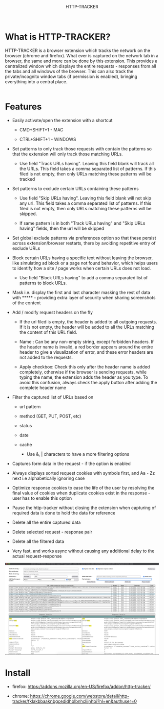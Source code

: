 <div align="center">HTTP-TRACKER</div>
<br/><br/>

# What is HTTP-TRACKER?

HTTP-TRACKER is a browser extension which tracks the network on the browser (chrome and firefox). What ever is captured on the network tab in a browser, the same and more can be done by this extension. This provides a centralized window which displays the entire requests - responses from all the tabs and all windows of the browser. This can also track the private/incognito window tabs (if permission is enabled), bringing everything into a central place.
<br/><br/>

# Features

* Easily activate/open the extension with a shortcut
    * CMD+SHIFT+1 - MAC

    * CTRL+SHIFT+1 - WINDOWS

* Set patterns to only track those requests with contain the patterns so that the extension will only track those matching URLs.
    * Use field "Track URLs having". Leaving this field blank will track all the URLs. This field takes a comma separated list of patterns. If this filed is not empty, then only URLs matching these patterns will be tracked

* Set patterns to exclude certain URLs containing these patterns
    * Use field "Skip URLs having". Leaving this field blank will not skip any url. This field takes a comma separated list of patterns. If this filed is not empty, then only URLs matching these patterns will be skipped.

    * If same pattern is in both "Track URLs having" and "Skip URLs having" fields, then the url will be skipped

* Set global exclude patterns via preferences option so that these persist across extension/browser restarts, there by avoiding repetitive entry of exclude URLs

* Block certain URLs having a specific text without leaving the browser, like simulating ad block or a page not found behavior, which helps users to identify how a site / page works when certain URLs does not load.
    * Use field "Block URLs having" to add a comma separated list of patterns to block URLs.

* Mask i.e. display the first and last character masking the rest of data with ***** - providing extra layer of security when sharing screenshots of the content

* Add / modify request headers on the fly
    * If the url filed is empty, the header is added to all outgoing requests. If it is not empty, the header will be added to all the URLs matching the content of this URL field.

    * Name : Can be any non-empty string, except forbidden headers. If the header name is invalid, a red border appears around the entire header to give a visualization of error, and these error headers are not added to the requests.

    * Apply checkbox: Check this only after the header name is added completely, otherwise if the browser is sending requests, while typing the name, the extension adds the header as you type. To avoid this confusion, always check the apply button after adding the complete header name

* Filter the captured list of URLs based on
    * url pattern
    * method (GET, PUT, POST, etc)
    * status
    * date
    * cache

        * Use &, | characters to have a more filtering options

* Captures form data in the request - if the option is enabled

* Always displays sorted request cookies with symbols first, and Aa - Zz next i.e alphabetically ignoring case

* Optimize response cookies to ease the life of the user by resolving the final value of cookies when duplicate cookies exist in the response - user has to enable this option

* Pause the http-tracker without closing the extension when capturing of required data is done to hold the data for reference

* Delete all the entire captured data

* Delete selected request - response pair

* Delete all the filtered data

* Very fast, and works async without causing any additional delay to the actual request-response

![](screenshots/v2.2.5.jpg)

# Install

* firefox: https://addons.mozilla.org/en-US/firefox/addon/http-tracker/

* chrome: https://chrome.google.com/webstore/detail/http-tracker/fklakbbaaknbgcedidhblbnhclijnhbi?hl=en&authuser=0

